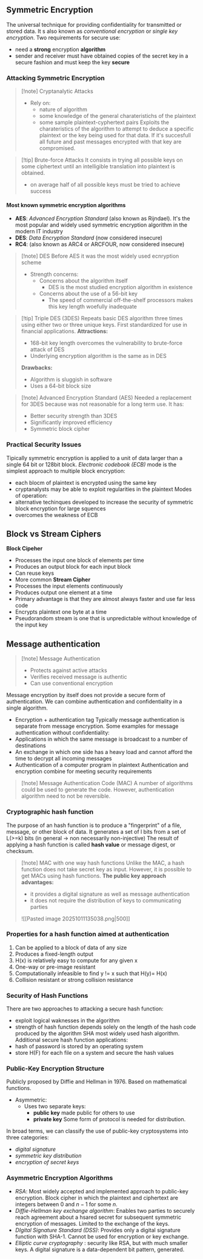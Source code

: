 ## Symmetric Encryption
The universal technique for providing confidentiality for transmitted or stored data. It s also known as *conventional encryption* or *single key encryption*.
Two requirements for secure use:
- need a **strong** encryption **algorithm**
- sender and receiver must have obtained copies of the secret key in a secure fashion and must keep the key **secure**
### Attacking Symmetric Encryption
>[!note] Cryptanalytic Attacks
>- Rely on:
>	- nature of algorithm
>	- some knowledge of the general charateristichs of the plaintext
>	- some sample plaintext-cyphertext pairs
>Exploits the charateristics of the algorithm to attempt to deduce a specific plaintext or the key being used for that data. If it's succesfull all future and past messages encrypted with that key are compromised.

>[!tip] Brute-force Attacks
>It consists in trying all possible keys on some ciphertext until an intelligible translation into plaintext is obtained.
>- on average half of all possible keys must be tried to achieve success

#### Most known symmetric encryption algorithms
- **AES**: *Advanced Encryption Standard* (also known as Rijndael). It's the most popular and widely used symmetric encryption algorithm in the modern IT industry
- **DES**: *Data Encryption Standard* (now considered insecure)
- **RC4**: (also known as ARC4 or ARCFOUR, now considered insecure)

>[!note] DES
>Before AES it was the most widely used ecnryption scheme
>- Strength concerns:
>	- Concerns about the algorithm itself
>		- DES is the most studied encryption algorithm in existence
>	- Concerns about the use of a 56-bit key
>		- The speed of commercial off-the-shelf processors makes this key length woefully inadequate

>[!tip] Triple DES (3DES)
>Repeats basic DES algorithm three times using either two or three unique keys.
>First standardized for use in financial applications.
>**Attractions:** 
>- 168-bit key length overcomes the vulnerability to brute-force attack of DES 
>- Underlying encryption algorithm is the same as in DES
>
>**Drawbacks:**
>- Algorithm is sluggish in software 
>- Uses a 64-bit block size

>[!note] Advanced Encryption Standard (AES)
>Needed a replacement for 3DES because was not reasonable for a long term use. 
>It has:
>- Better security strength than 3DES
>- Significantly improved efficiency
>- Symmetric block cipher

### Practical Security Issues
Tipically symmetric encryption is applied to a unit of data larger than a single 64 bit or 128bit block.
*Electronic codebook (ECB)* mode is the simplest approach to multiple block encryption:
- each blocm of plaintext is encrypted using the same key
- cryptanalysts may be able to exploit regularities in the plaintext
Modes of operation:
- alternative techinques developed to increase the security of symmetric block encryption for large squences
- overcomes the weakness of ECB
## Block vs Stream Ciphers
**Block Cipeher**
- Processes the input one block of elements per time
- Produces an output block for each input block
- Can reuse keys
- More common
**Stream Cipher**
- Processes the input elements continuously
- Produces output one element at a time
- Primary advantage is that they are almost always faster and use far less code
- Encrypts plaintext one byte at a time
- Pseudorandom stream is one that is unpredictable without knowledge of the input key

## Message authentication

>[!note] Message Authentication
>- Protects against active attacks
>- Verifies received message is authentic 
>- Can use conventional encryption

Message encryption by itself does not provide a secure form of authentication. We can combine authentication and confidentiality in a single algorithm.
- Encryption + authentication tag
Typically message authentication is separate from message encryption.
Some examples for message authentication without confidentiality:
- Applications in which the same message is broadcast to a number of destinations
- An exchange in which one side has a heavy load and cannot afford the time to decrypt all incoming messages
- Authentication of a computer program in plaintext
Authentication and encryption combine for meeting security requirements

>[!note] Message Authentication Code (MAC)
>A number of algorithms could be used to generate the code. However, authentication algorithm need to not be reversible.

### Cryptographic hash function
The purpose of an hash function is to produce a "fingerprint" of a file, message, or other block of data. It generates a set of l bits from a set of L(>=k) bits (in general $\to$ non necessarily non-injective)
The result of applying a hash function is called **hash value** or message digest, or checksum.

>[!note] MAC with one way hash functions
>Unlike the MAC, a hash function does not take secret key as input. However, it is possible to get MACs using hash functions.
>**The public key approach advantages:**
>- it provides a digital signature as well as message authentication
>- it does not require the distribution of keys to communicating parties
>
>![[Pasted image 20251011135038.png|500]]

### Properties for a hash function aimed at authentication
1) Can be applied to a block of data of any size
2) Produces a fixed-length output
3) H(x) is relatively easy to compute for any given x
4) One-way or pre-image resistant
5) Computationally infeasible to find y != x such that H(y)= H(x)
6) Collision resistant or strong collision resistance

### Security of Hash Functions
There are two approaches to attacking a secure hash function:
- exploit logical waknesses in the algorithm
- strength of hash function depends solely on the length of the hash code produced by the algorithm
SHA most widely used hash algorithm.
Additional secure hash function applications:
- hash of password is stored by an operating system
- store H(F) for each file on a system and secure the hash values
### Public-Key Encryption Structure
Publicly proposed by Diffie and Hellman in 1976.
Based on mathematical functions.
- Asymmetric:
	- Uses two separate keys:
		- **public key** made public for others to use
		- **private key**
Some form of protocol is needed for distribution.

In broad terms, we can classify the use of public-key cryptosystems into three categories:
- *digital signature*
- *symmetric key distribution*
- *encryption of secret keys*
### Asymmetric Encryption Algorithms
- *RSA*: Most widely accepted and implemented approach to public-key encryption. Block cipher in which the plaintext and ciphertext are integers between 0 and $n-1$ for some $n$.
- *Diffie-Hellman key exchange algorithm*: Enables two parties to securely reach agreement about a hsared secret for subsequent symmetric encryption of messages. Limited to the exchange of the keys. 
- *DIgital Signature Standard (DSS)*: Provides only a digital signature function with SHA-1. Cannot be used for encryption or key exchange.
- *Elliptic curve cryptography* : security like RSA, but with much smaller keys.
A digital signature is a data-dependent bit pattern, generated.